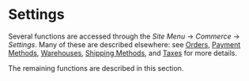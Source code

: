 # Settings

Several functions are accessed through the *Site Menu* &rarr; *Commerce* &rarr;
*Settings*. Many of these are described elsewhere: see 
[Orders](/web/liferay-emporio/documentation/-/knowledge_base/1_0/orders),
[Payment Methods](/web/liferay-emporio/documentation/-/knowledge_base/1_0/payment-methods),
[Warehouses](/web/liferay-emporio/documentation/-/knowledge_base/1_0/warehouses),
[Shipping Methods](/web/liferay-emporio/documentation/-/knowledge_base/1_0/shipping-methods),
and [Taxes](/web/liferay-emporio/documentation/-/knowledge_base/1_0/taxes)
for more details.

The remaining functions are described in this section.
